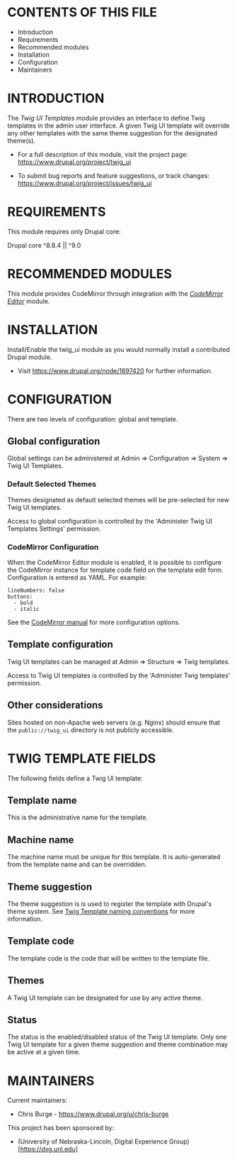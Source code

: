 # CONTENTS OF THIS FILE

- Introduction
- Requirements
- Recommended modules
- Installation
- Configuration
- Maintainers

# INTRODUCTION

The *Twig UI Templates* module provides an interface to define Twig templates
in the admin user interface. A given Twig UI template will override any other
templates with the same theme suggestion for the designated theme(s).

- For a full description of this module, visit the project page:
  https://www.drupal.org/project/twig_ui

- To submit bug reports and feature suggestions, or track changes:
  https://www.drupal.org/project/issues/twig_ui

# REQUIREMENTS

This module requires only Drupal core:

Drupal core ^8.8.4 || ^9.0

# RECOMMENDED MODULES

This module provides CodeMirror through integration with the
*[CodeMirror Editor](https://www.drupal.org/project/codemirror_editor)* module.

# INSTALLATION

Install/Enable the twig_ui module as you would normally install a contributed
Drupal module.

- Visit https://www.drupal.org/node/1897420 for further information.

# CONFIGURATION

There are two levels of configuration: global and template.

## Global configuration

Global settings can be administered at
Admin => Configuration => System => Twig UI Templates.

### Default Selected Themes

Themes designated as default selected themes will be pre-selected for new Twig UI templates.

Access to global configuration is controlled by the 
'Administer Twig UI Templates Settings' permission.

### CodeMirror Configuration

When the CodeMirror Editor module is enabled, it is possible to configure the
CodeMirror instance for template code field on the template edit form.
Configuration is entered as YAML. For example:

```
lineNumbers: false
buttons:
  - bold
  - italic
```

See the [CodeMirror manual](https://codemirror.net/doc/manual.html) for more
configuration options.

## Template configuration

Twig UI templates can be managed at Admin => Structure => Twig templates.

Access to Twig UI templates is controlled by the
'Administer Twig templates' permission.

## Other considerations

Sites hosted on non-Apache web servers (e.g. Nginx) should ensure that the
`public://twig_ui` directory is not publicly accessible.

# TWIG TEMPLATE FIELDS

The following fields define a Twig UI template:

## Template name

This is the administrative name for the template. 

## Machine name

The machine name must be unique for this template. It is auto-generated from
the template name and can be overridden.

## Theme suggestion

The theme suggestion is is used to register the template with Drupal's theme system.
See [Twig Template naming conventions](https://www.drupal.org/docs/theming-drupal/twig-in-drupal/twig-template-naming-conventions) for more information.

## Template code

The template code is the code that will be written to the template file.

## Themes

A Twig UI template can be designated for use by any active theme.

## Status

The status is the enabled/disabled status of the Twig UI template. Only one
Twig UI template for a given theme suggestion and theme combination may be
active at a given time.

# MAINTAINERS

Current maintainers:
- Chris Burge - https://www.drupal.org/u/chris-burge

This project has been sponsored by:
- (University of Nebraska-Lincoln, Digital Experience Group)[https://dxg.unl.edu]
